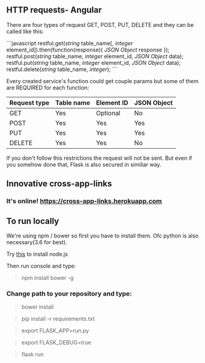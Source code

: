 <h2>HTTP requests- Angular</h2>
<p>There are four types of request GET, POST, PUT, DELETE and they can be called like this:</p>
```javascript
restful.get(<i>string</i> table_name[, <i>integer</i> element_id]).then(function(response){
<i>JSON Object </i> response
});
restful.post(<i>string</i> table_name, <i>integer</i> element_id, <i>JSON Object </i> data);
restful.put(<i>string</i> table_name, <i>integer</i> element_id, <i>JSON Object </i> data);
restful.delete(<i>string</i> table_name, <i>integer</i>);
```
<p>Every created service's function could get couple params but some of them are REQUIRED for each function:</p>
<table>
<thead>
      <tr>
        <th>Request type</th>
        <th>Table name</th>
        <th>Element ID</th>
        <th>JSON Object</th>
      </tr>
    </thead>
    <tbody>
      <tr>
        <td>GET</td>
        <td>Yes</td>
        <td>Optional</td>
        <td>No</td>
      </tr>
      <tr>
        <td>POST</td>
        <td>Yes</td>
        <td>Yes</td>
        <td>Yes</td>
      </tr>
      <tr>
        <td>PUT</td>
        <td>Yes</td>
        <td>Yes</td>
        <td>Yes</td>
      </tr>
      <tr>
        <td>DELETE</td>
        <td>Yes</td>
        <td>Yes</td>
        <td>No</td>
      </tr>
    </tbody>
</table>
<p>If you don't follow this restrictions the request will not be sent. But even if you somehow done that, Flask is also secured in similiar way.</p>
<h2>Innovative cross-app-links</h2>
<h3>It's online! <a href="https://cross-app-links.herokuapp.com">https://cross-app-links.herokuapp.com</a></h3>
<h2>To run locally</h2>
<p>We're using npm / bower so first you have to install them. Ofc python is also necessary(3.6 for best).</p>
<p>Try <a href="https://nodejs.org/en/">this</a> to install node.js</p>
<p>Then run console and type:</p>
<blockquote>npm install bower -g</blockquote>
<h3>Change path to your repository and type:</h3>
<blockquote>bower install</blockquote>
<blockquote>pip install -r requirements.txt</blockquote>
<blockquote>export FLASK_APP=run.py</blockquote>
<blockquote>export FLASK_DEBUG=true</blockquote>
<blockquote>flask run</blockquote>
